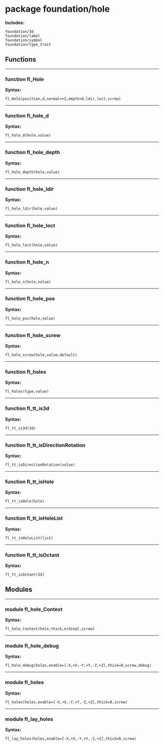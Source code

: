 # package foundation/hole


__Includes:__

    foundation/3d
    foundation/label
    foundation/symbol
    foundation/type_trait

## Functions


---

### function fl_Hole

__Syntax:__

    fl_Hole(position,d,normal=+Z,depth=0,ldir,loct,screw)

---

### function fl_hole_d

__Syntax:__

    fl_hole_d(hole,value)

---

### function fl_hole_depth

__Syntax:__

    fl_hole_depth(hole,value)

---

### function fl_hole_ldir

__Syntax:__

    fl_hole_ldir(hole,value)

---

### function fl_hole_loct

__Syntax:__

    fl_hole_loct(hole,value)

---

### function fl_hole_n

__Syntax:__

    fl_hole_n(hole,value)

---

### function fl_hole_pos

__Syntax:__

    fl_hole_pos(hole,value)

---

### function fl_hole_screw

__Syntax:__

    fl_hole_screw(hole,value,default)

---

### function fl_holes

__Syntax:__

    fl_holes(type,value)

---

### function fl_tt_is3d

__Syntax:__

    fl_tt_is3d(3d)

---

### function fl_tt_isDirectionRotation

__Syntax:__

    fl_tt_isDirectionRotation(value)

---

### function fl_tt_isHole

__Syntax:__

    fl_tt_isHole(hole)

---

### function fl_tt_isHoleList

__Syntax:__

    fl_tt_isHoleList(list)

---

### function fl_tt_isOctant

__Syntax:__

    fl_tt_isOctant(3d)

## Modules


---

### module fl_hole_Context

__Syntax:__

    fl_hole_Context(hole,thick,ordinal,screw)

---

### module fl_hole_debug

__Syntax:__

    fl_hole_debug(holes,enable=[-X,+X,-Y,+Y,-Z,+Z],thick=0,screw,debug)

---

### module fl_holes

__Syntax:__

    fl_holes(holes,enable=[-X,+X,-Y,+Y,-Z,+Z],thick=0,screw)

---

### module fl_lay_holes

__Syntax:__

    fl_lay_holes(holes,enable=[-X,+X,-Y,+Y,-Z,+Z],thick=0,screw)

